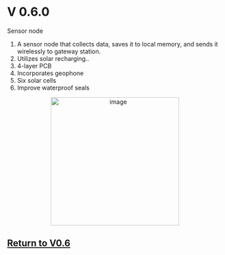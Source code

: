 # V 0.6.0
Sensor node
1. A sensor node that collects data, saves it to local memory, and sends it wirelessly to gateway station.
1. Utilizes solar recharging..
1. 4-layer PCB
2. Incorporates geophone
3. Six solar cells
4. Improve waterproof seals

<p align="center">
<img src="https://github.com/user-attachments/assets/f60e092a-56cc-4d42-abb4-71a7e73cc723" alt="image" width="300"/>
</p>

## [Return to V0.6](https://github.com/ARTS-Laboratory/Smart-Penetrometer-with-Edge-Computing-and-Intelligent-Embedded-Systems/blob/main/V0/V0.6)
